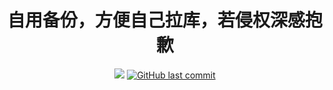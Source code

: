 <div align="center"> 
  <h1 align="center">自用备份，方便自己拉库，若侵权深感抱歉</h1>
  <img src="https://visitor-badge.glitch.me/badge?page_id=Jimlu-666" /> 
  <a href="https://github.com/Jimlu-666/ql_js/commits"><img alt="GitHub last commit" src="https://img.shields.io/github/last-commit/Jimlu-666/ql_js?color=success&logo=github&style=flat-square"/></a>
</div>
